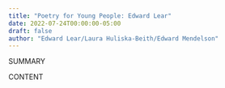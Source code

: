 ```yaml
---
title: "Poetry for Young People: Edward Lear"
date: 2022-07-24T00:00:00-05:00
draft: false
author: "Edward Lear/Laura Huliska-Beith/Edward Mendelson"
---
```


SUMMARY

<!--more-->

CONTENT